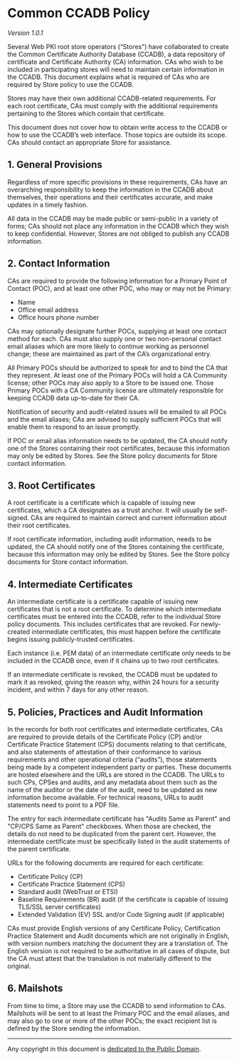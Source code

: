# Common CCADB Policy #

*Version 1.0.1*

Several Web PKI root store operators (“Stores”) have collaborated to create
the Common Certificate Authority Database (CCADB), a data repository of
certificate and Certificate Authority (CA) information. CAs who wish to be
included in participating stores will need to maintain certain information in
the CCADB. This document explains what is required of CAs who are required by
Store policy to use the CCADB.

Stores may have their own additional CCADB-related requirements. For each root
certificate, CAs must comply with the additional requirements pertaining to the
Stores which contain that certificate.

This document does not cover how to obtain write access to the CCADB or how to
use the CCADB’s web interface. Those topics are outside its scope. CAs should
contact an appropriate Store for assistance.

## 1. General Provisions ##

Regardless of more specific provisions in these requirements, CAs have an
overarching responsibility to keep the information in the CCADB about
themselves, their operations and their certificates accurate, and make updates
in a timely fashion.

All data in the CCADB may be made public or semi-public in a variety of forms;
CAs should not place any information in the CCADB which they wish to keep
confidential. However, Stores are not obliged to publish any CCADB information.

## 2. Contact Information ##

CAs are required to provide the following information for a Primary Point of
Contact (POC), and at least one other POC, who may or may not be Primary:

* Name
* Office email address
* Office hours phone number

CAs may optionally designate further POCs, supplying at least one contact
method for each. CAs must also supply one or two non-personal contact email
aliases which are more likely to continue working as personnel change; these
are maintained as part of the CA’s organizational entry.

All Primary POCs should be authorized to speak for and to bind the CA that they
represent. At least one of the Primary POCs will hold a CA Community license;
other POCs may also apply to a Store to be issued one. Those Primary POCs with
a CA Community license are ultimately responsible for keeping CCADB data
up-to-date for their CA.

Notification of security and audit-related issues will be emailed to all POCs
and the email aliases; CAs are advised to supply sufficient POCs that will
enable them to respond to an issue promptly.

If POC or email alias information needs to be updated, the CA should notify one
of the Stores containing their root certificates, because this information may
only be edited by Stores. See the Store policy documents for Store contact
information.

## 3. Root Certificates ##

A root certificate is a certificate which is capable of issuing new
certificates, which a CA designates as a trust anchor. It will usually be
self-signed. CAs are required to maintain correct and current information about
their root certificates.

If root certificate information, including audit information, needs to be
updated, the CA should notify one of the Stores containing the certificate,
because this information may only be edited by Stores. See the Store policy
documents for Store contact information.

## 4. Intermediate Certificates ##

An intermediate certificate is a certificate capable of issuing new
certificates that is not a root certificate. To determine which intermediate 
certificates must be entered into the CCADB, refer to the individual Store policy 
documents. This includes certificates that are revoked. For
newly-created intermediate certificates, this must happen before the
certificate begins issuing publicly-trusted certificates.

Each instance (i.e. PEM data) of an intermediate certificate only needs to be 
included in the CCADB once, even if it chains up to two root certificates.

If an intermediate certificate is revoked, the CCADB must be updated to mark it 
as revoked, giving the reason why, within 24 hours for a security incident, and 
within 7 days for any other reason.

## 5. Policies, Practices and Audit Information ##

In the records for both root certificates and intermediate certificates, CAs
are required to provide details of the Certificate Policy (CP) and/or
Certificate Practice Statement (CPS) documents relating to that certificate,
and also statements of attestation of their conformance to various requirements
and other operational criteria (“audits”), those statements being made by a
competent independent party or parties. These documents are hosted elsewhere
and the URLs are stored in the CCADB. The URLs to such CPs, CPSes and audits,
and any metadata about them such as the name of the auditor or the date of the
audit, need to be updated as new information become available. For technical
reasons, URLs to audit statements need to point to a PDF file.

The entry for each intermediate certificate has "Audits Same as Parent" and
"CP/CPS Same as Parent" checkboxes. When those are checked, the details do not
need to be duplicated from the parent cert. However, the intermediate
certificate must be specifically listed in the audit statements of the parent
certificate.

URLs for the following documents are required for each certificate:

* Certificate Policy (CP)
* Certificate Practice Statement (CPS)
* Standard audit (WebTrust or ETSI)
* Baseline Requirements (BR) audit (if the certificate is capable of issuing
  TLS/SSL server certificates)
* Extended Validation (EV) SSL and/or Code Signing audit (if applicable)

CAs must provide English versions of any Certificate Policy, Certification
Practice Statement and Audit documents which are not originally in English,
with version numbers matching the document they are a translation of. The
English version is not required to be authoritative in all cases of dispute,
but the CA must attest that the translation is not materially different to the
original.

## 6. Mailshots ##

From time to time, a Store may use the CCADB to send information to CAs.
Mailshots will be sent to at least the Primary POC and the email aliases, and
may also go to one or more of the other POCs; the exact recipient list is
defined by the Store sending the information.

-----

Any copyright in this document is
[dedicated to the Public
Domain](http://creativecommons.org/publicdomain/zero/1.0/).
